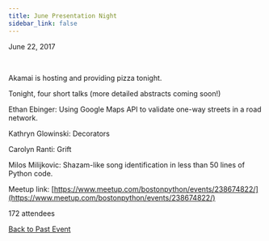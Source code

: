 ```yaml
---
title: June Presentation Night
sidebar_link: false
---
```


June 22, 2017


   

Akamai is hosting and providing pizza tonight.

Tonight, four short talks (more detailed abstracts coming soon!)

Ethan Ebinger: Using Google Maps API to validate one-way streets in a road network.

Kathryn Glowinski: Decorators

Carolyn Ranti: Grift

Milos Milijkovic: Shazam-like song identification in less than 50 lines of Python code.


Meetup link: [https://www.meetup.com/bostonpython/events/238674822/](https://www.meetup.com/bostonpython/events/238674822/)

172 attendees

[Back to Past Event](past-events.md)